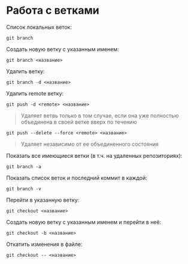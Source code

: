 # Работа с ветками

Список локальных веток:

```
git branch
```

Создать новую ветку с указанным именем:

```
git branch <название>
```

Удалить ветку:

```
git branch -d <название>
```

Удалить remote ветку:

```
git push -d <remote> <название>
```

> Удаляет ветвь только в том случае, если она уже полностью объединена в своей ветке вверх по течению

```
git push --delete --force <remote> <название>
```

> Удаляет независимо от ее объединенного состояния

Показать все имеющиеся ветки (в т.ч. на удаленных репозиториях):

```
git branch -a
```

Показать список веток и последний коммит в каждой:

```
git branch -v
```

Перейти в указанную ветку:

```
git checkout <название>
```

Создать новую ветку с указанным именем и перейти в неё:

```
git checkout -b <название>
```

Откатить изменения в файле:

```
git checkout -- <название>
```